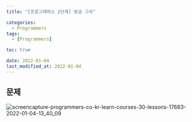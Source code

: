 ```yaml
---
title: "[프로그래머스 2단계] 방금 그곡"

categories:
  - Programmers
tags:
  - [Programmers]

toc: true

date: 2022-01-04
last_modified_at: 2022-01-04
---
```


## 문제
![screencapture-programmers-co-kr-learn-courses-30-lessons-17683-2022-01-04-13_40_09](https://user-images.githubusercontent.com/15726299/148014213-20c6ecbe-0225-44b7-9925-fdd46229fba0.png)

